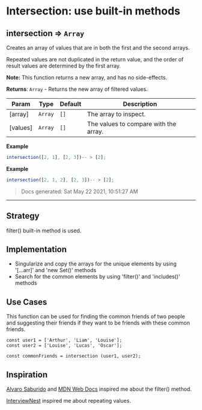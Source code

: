 # Intersection: use built-in methods

<!-- BEGIN DOCS -->

<a name="intersection"></a>

## intersection ⇒ <code>Array</code>

Creates an array of values that are in both the first and the second arrays.

Repeated values are not duplicated in the return value,
and the order of result values are determined by the first array.

**Note:** This function returns a new array, and has no side-effects.

**Returns**: <code>Array</code> - Returns the new array of filtered values.

| Param    | Type               | Default         | Description                           |
| -------- | ------------------ | --------------- | ------------------------------------- |
| [array]  | <code>Array</code> | <code>[]</code> | The array to inspect.                 |
| [values] | <code>Array</code> | <code>[]</code> | The values to compare with the array. |

**Example**

```js
intersection([2, 1], [2, 3])-- > [2];
```

**Example**

```js
intersection([2, 1, 2], [2, 3])-- > [2];
```

> Docs generated: Sat May 22 2021, 10:51:27 AM

<!-- END DOCS -->

---

## Strategy

filter() built-in method is used.

## Implementation

- Singularize and copy the arrays for the unique elements by using '[...arr]' and 'new Set()' methods
- Search for the common elements by using 'filter()' and 'includes()' methods

## Use Cases

This function can be used for finding the common friends of two people and suggesting their friends if they want to be friends with these common friends.

```JS
const user1 = ['Arthur', 'Liam', 'Louise'];
const user2 = ['Louise', 'Lucas', 'Oscar'];

const commonFriends = intersection (user1, user2);
```

## Inspiration

[Alvaro Saburido](https://medium.com/@alvaro.saburido/set-theory-for-arrays-in-es6-eb2f20a61848) and [MDN Web Docs](https://developer.mozilla.org/en-US/docs/Web/JavaScript/Reference/Global_Objects/Array/filter) inspired me about the filter() method.

[InterviewNest](https://www.youtube.com/watch?v=dvPybpgk5Y4&t=3s) inspired me about repeating values.
